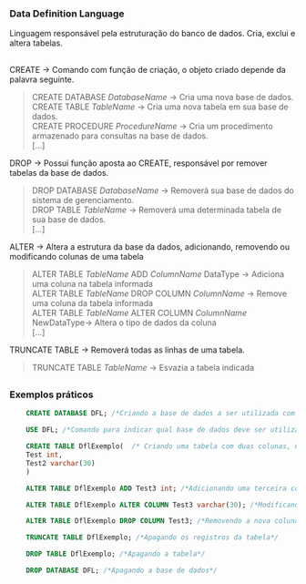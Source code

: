 ### Data Definition Language
Linguagem responsável pela estruturação do banco de dados. Cria, exclui e altera tabelas.

## 


CREATE -> Comando com função de criação, o objeto criado depende da palavra seguinte.
>CREATE DATABASE *DatabaseName* -> Cria uma nova base de dados.<br>
>CREATE TABLE *TableName* -> Cria uma nova tabela em sua base de dados.<br>
>CREATE PROCEDURE *ProcedureName* -> Cria um procedimento armazenado para consultas na base de dados.<br>
>[...]
    
DROP -> Possui função aposta ao CREATE, responsável por remover tabelas da base de dados.
>DROP DATABASE *DatabaseName* -> Removerá sua base de dados do sistema de gerenciamento.<br>
>DROP TABLE *TableName* -> Removerá uma determinada tabela de sua base de dados.<br>
>[...]

ALTER -> Altera a estrutura da base da dados, adicionando, removendo ou modificando colunas de uma tabela
>ALTER TABLE *TableName* ADD *ColumnName* DataType -> Adiciona uma coluna na tabela informada<br>
>ALTER TABLE *TableName* DROP COLUMN *ColumnName* -> Remove uma coluna da tabela informada<br>
>ALTER TABLE *TableName* ALTER COLUMN *ColumnName* NewDataType-> Altera o tipo de dados da coluna<br>
>[...]

TRUNCATE TABLE -> Removerá todas as linhas de uma tabela.
>TRUNCATE TABLE *TableName* -> Esvazia a tabela indicada

##

### Exemplos práticos


```sql
    CREATE DATABASE DFL; /*Criando a base de dados a ser utilizada com o nome de "DFL"*/

    USE DFL; /*Comando para indicar qual base de dados deve ser utilizada*/

    CREATE TABLE DflExemplo(  /* Criando uma tabela com duas colunas, uma do tipo int e outra varchar*/
    Test int,
    Test2 varchar(30)    
    )

    ALTER TABLE DflExemplo ADD Test3 int; /*Adicionando uma terceira coluna à tabela, do tipo int*/

    ALTER TABLE DflExemplo ALTER COLUMN Test3 varchar(30); /*Modificando o tipo de dados da coluna recém-adicionada, substituindo o tipo int por varchar*/

    ALTER TABLE DflExemplo DROP COLUMN Test3; /*Removendo a nova coluna*/

    TRUNCATE TABLE DflExemplo; /*Apagando os registros da tabela*/

    DROP TABLE DflExemplo; /*Apagando a tabela*/

    DROP DATABASE DFL; /*Apagando a base de dados*/
```